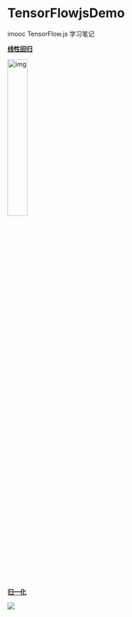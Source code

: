 # TensorFlowjsDemo
imooc TensorFlow.js 学习笔记

[**线性回归**](http://blog.ivens-zhang.top/TensorFlowjsDemo/%E7%BA%BF%E6%80%A7%E5%9B%9E%E5%BD%92/index.html)

<img src="https://gitee.com/zhangyi98/pictureBed/raw/master//img/20201215113424.png" alt="img" style="width:30%;height:30%" />

[**归一化**](http://blog.ivens-zhang.top/TensorFlowjsDemo/%E5%BD%92%E4%B8%80%E5%8C%96/index.html)

![](https://gitee.com/zhangyi98/pictureBed/raw/master//img/20201217093251.png)
